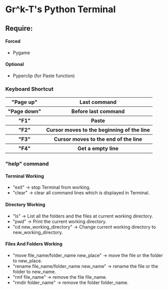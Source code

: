 <h1>Gr^k-T's Python Terminal</h1>

<div>
	<h2>Require:</h2>
	<h4>Forced</h4>
	<ul>
		<li>Pygame</li>
	</ul>
	<h4>Optional</h4>
	<ul>
		<li>Pyperclip (for Paste function)</li>
	</ul>
</div>
<div>
	<h3>Keyboard Shortcut</h3>
	<table>
		<tr>
			<th>"Page up"</th>
			<th>Last command</th>
		</tr>
		<tr>
			<th>"Page down"</th>
			<th>Before last command</th>
		</tr>
		<tr>
			<th>"F1"</th>
			<th>Paste</th>
		</tr>
		<tr>
			<th>"F2"</th>
			<th>Cursor moves to the beginning of the line</th>
		</tr>
		<tr>
			<th>"F3"</th>
			<th>Cursor moves to the end of the line</th>
		</tr>
		<tr>
			<th>"F4"</th>
			<th>Get a empty line</th>
		</tr>
	</table>
</div>
<div>
	<h3>"help" command</h3>
	<h4>Terminal Working</h4>
	<ul>
		<li>"exit" -> stop Terminal from working.</li>
		<li>"clear" -> clear all command lines which is displayed in Terminal.</li>		
	</ul>
	<h4>Directory Working</h4>
	<ul>
		<li>"ls" -> List all the folders and the files at current working directory.</li>
		<li>"pwd" -> Print the current working directory.</li>
		<li>"cd new_working_directory" -> Change current working directory to new_working_directory.</li>
	</ul>
	<h4>Files And Folders Working</h4>
	<ul>
		<li>"move file_name/folder_name new_place" -> move the file or the folder to new_place.</li>
		<li>"rename file_name/folder_name new_name" -> rename the file or the folder to new_name.</li>
		<li>"rmf file_name" -> remove the file file_name.</li>
		<li>"rmdir folder_name" -> remove the folder folder_name.</li>
	</ul>
</div>
